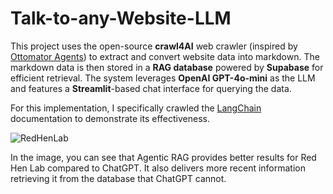 # Talk-to-any-Website-LLM

This project uses the open-source **crawl4AI** web crawler (inspired by [Ottomator Agents](https://github.com/coleam00/ottomator-agents/tree/main/crawl4AI-agent)) to extract and convert website data into markdown. The markdown data is then stored in a **RAG database** powered by **Supabase** for efficient retrieval. The system leverages **OpenAI GPT-4o-mini** as the LLM and features a **Streamlit**-based chat interface for querying the data.

For this implementation, I specifically crawled the [LangChain](https://python.langchain.com/docs/introduction/) documentation to demonstrate its effectiveness.


![RedHenLab](https://github.com/user-attachments/assets/d0b8fe29-1eaf-4cda-9d5e-02778d419f93)

In the image, you can see that Agentic RAG provides better results for Red Hen Lab compared to ChatGPT. It also delivers more recent information retrieving it from the database that ChatGPT cannot.
